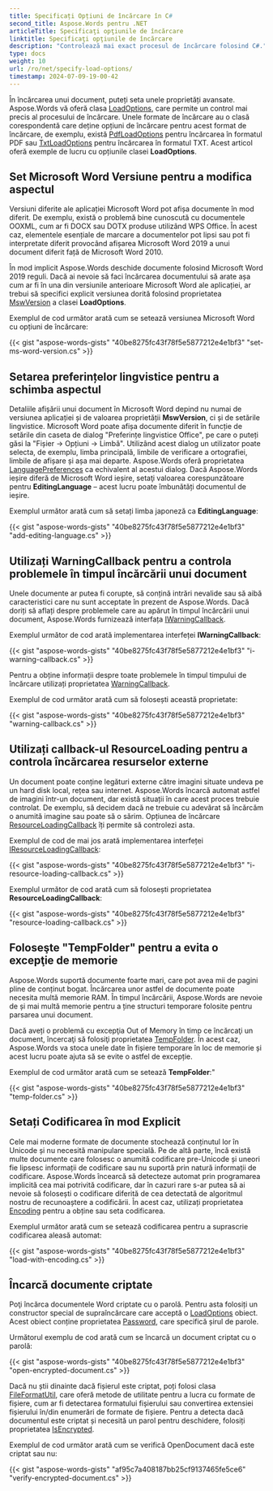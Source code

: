 ```yaml
---
title: Specificați Opțiuni de încărcare în C#
second_title: Aspose.Words pentru .NET
articleTitle: Specificaţi opţiunile de încărcare
linktitle: Specificaţi opţiunile de încărcare
description: "Controlează mai exact procesul de încărcare folosind C#."
type: docs
weight: 10
url: /ro/net/specify-load-options/
timestamp: 2024-07-09-19-00-42
---
```


În încărcarea unui document, puteți seta unele proprietăți avansate. Aspose.Words vă oferă clasa [LoadOptions](https://reference.aspose.com/words/net/aspose.words.loading/loadoptions/), care permite un control mai precis al procesului de încărcare. Unele formate de încărcare au o clasă corespondentă care deține opțiuni de încărcare pentru acest format de încărcare, de exemplu, există [PdfLoadOptions](https://reference.aspose.com/words/net/aspose.words.loading/pdfloadoptions/) pentru încărcarea în formatul PDF sau [TxtLoadOptions](https://reference.aspose.com/words/net/aspose.words.loading/txtloadoptions/) pentru încărcarea în formatul TXT. Acest articol oferă exemple de lucru cu opțiunile clasei **LoadOptions**.

## Set Microsoft Word Versiune pentru a modifica aspectul

Versiuni diferite ale aplicației Microsoft Word pot afișa documente în mod diferit. De exemplu, există o problemă bine cunoscută cu documentele OOXML, cum ar fi DOCX sau DOTX produse utilizând WPS Office. În acest caz, elementele esențiale de marcare a documentelor pot lipsi sau pot fi interpretate diferit provocând afișarea Microsoft Word 2019 a unui document diferit față de Microsoft Word 2010.

În mod implicit Aspose.Words deschide documente folosind Microsoft Word 2019 reguli. Dacă ai nevoie să faci încărcarea documentului să arate așa cum ar fi în una din versiunile anterioare Microsoft Word ale aplicației, ar trebui să specifici explicit versiunea dorită folosind proprietatea [MswVersion](https://reference.aspose.com/words/net/aspose.words.loading/loadoptions/mswversion/) a clasei **LoadOptions**.

Exemplul de cod următor arată cum se setează versiunea Microsoft Word cu opțiuni de încărcare:

{{< gist "aspose-words-gists" "40be8275fc43f78f5e5877212e4e1bf3" "set-ms-word-version.cs" >}}

## Setarea preferințelor lingvistice pentru a schimba aspectul

Detaliile afișării unui document în Microsoft Word depind nu numai de versiunea aplicației și de valoarea proprietății **MswVersion**, ci și de setările lingvistice. Microsoft Word poate afișa documente diferit în funcție de setările din caseta de dialog "Preferințe lingvistice Office", pe care o puteți găsi la "Fișier → Opțiuni → Limbă". Utilizând acest dialog un utilizator poate selecta, de exemplu, limba principală, limbile de verificare a ortografiei, limbile de afișare și așa mai departe. Aspose.Words oferă proprietatea [LanguagePreferences](https://reference.aspose.com/words/net/aspose.words.loading/languagepreferences/) ca echivalent al acestui dialog. Dacă Aspose.Words ieșire diferă de Microsoft Word ieșire, setaţi valoarea corespunzătoare pentru **EditingLanguage** – acest lucru poate îmbunătăți documentul de ieșire.

Exemplul următor arată cum să setați limba japoneză ca **EditingLanguage**:

{{< gist "aspose-words-gists" "40be8275fc43f78f5e5877212e4e1bf3" "add-editing-language.cs" >}}

## Utilizați WarningCallback pentru a controla problemele în timpul încărcării unui document

Unele documente ar putea fi corupte, să conțină intrări nevalide sau să aibă caracteristici care nu sunt acceptate în prezent de Aspose.Words. Dacă doriți să aflați despre problemele care au apărut în timpul încărcării unui document, Aspose.Words furnizează interfața [IWarningCallback](https://reference.aspose.com/words/net/aspose.words/iwarningcallback/).

Exemplul următor de cod arată implementarea interfeței **IWarningCallback**:

{{< gist "aspose-words-gists" "40be8275fc43f78f5e5877212e4e1bf3" "i-warning-callback.cs" >}}

Pentru a obține informații despre toate problemele în timpul timpului de încărcare utilizați proprietatea [WarningCallback](https://reference.aspose.com/words/net/aspose.words.loading/loadoptions/warningcallback/).

Exemplul de cod următor arată cum să folosești această proprietate:

{{< gist "aspose-words-gists" "40be8275fc43f78f5e5877212e4e1bf3" "warning-callback.cs" >}}

## Utilizați callback-ul ResourceLoading pentru a controla încărcarea resurselor externe

Un document poate conține legături externe către imagini situate undeva pe un hard disk local, rețea sau internet. Aspose.Words încarcă automat astfel de imagini într-un document, dar există situații în care acest proces trebuie controlat. De exemplu, să decidem dacă ne trebuie cu adevărat să încărcăm o anumită imagine sau poate să o sărim. Opțiunea de încărcare [ResourceLoadingCallback](https://reference.aspose.com/words/net/aspose.words.loading/loadoptions/resourceloadingcallback/) îți permite să controlezi asta.

Exemplul de cod de mai jos arată implementarea interfeței [IResourceLoadingCallback](https://reference.aspose.com/words/net/aspose.words.loading/iresourceloadingcallback/):

{{< gist "aspose-words-gists" "40be8275fc43f78f5e5877212e4e1bf3" "i-resource-loading-callback.cs" >}}

Exemplul următor de cod arată cum să folosești proprietatea **ResourceLoadingCallback**:

{{< gist "aspose-words-gists" "40be8275fc43f78f5e5877212e4e1bf3" "resource-loading-callback.cs" >}}

## Foloseşte "TempFolder" pentru a evita o excepţie de memorie

Aspose.Words suportă documente foarte mari, care pot avea mii de pagini pline de conținut bogat. Încărcarea unor astfel de documente poate necesita multă memorie RAM. În timpul încărcării, Aspose.Words are nevoie de și mai multă memorie pentru a ține structuri temporare folosite pentru parsarea unui document.

Dacă aveți o problemă cu excepţia Out of Memory în timp ce încărcaţi un document, încercaţi să folosiţi proprietatea [TempFolder](https://reference.aspose.com/words/net/aspose.words.loading/loadoptions/tempfolder/). În acest caz, Aspose.Words va stoca unele date în fișiere temporare în loc de memorie și acest lucru poate ajuta să se evite o astfel de excepție.

Exemplul de cod următor arată cum se setează **TempFolder**:"

{{< gist "aspose-words-gists" "40be8275fc43f78f5e5877212e4e1bf3" "temp-folder.cs" >}}

## Setați Codificarea în mod Explicit

Cele mai moderne formate de documente stochează conținutul lor în Unicode și nu necesită manipulare specială. Pe de altă parte, încă există multe documente care folosesc o anumită codificare pre-Unicode și uneori fie lipsesc informații de codificare sau nu suportă prin natură informații de codificare. Aspose.Words încearcă să detecteze automat prin programarea implicită cea mai potrivită codificare, dar în cazuri rare s-ar putea să ai nevoie să folosești o codificare diferită de cea detectată de algoritmul nostru de recunoaștere a codificării. În acest caz, utilizați proprietatea [Encoding](https://reference.aspose.com/words/net/aspose.words.loading/loadoptions/encoding/) pentru a obține sau seta codificarea.

Exemplul următor arată cum se setează codificarea pentru a suprascrie codificarea aleasă automat:

{{< gist "aspose-words-gists" "40be8275fc43f78f5e5877212e4e1bf3" "load-with-encoding.cs" >}}

## Încarcă documente criptate

Poţi încărca documentele Word criptate cu o parolă. Pentru asta folosiți un constructor special de supraîncărcare care acceptă o [LoadOptions](https://reference.aspose.com/words/net/aspose.words.loading/loadoptions/) obiect. Acest obiect conține proprietatea [Password](https://reference.aspose.com/words/net/aspose.words.loading/loadoptions/password/), care specifică șirul de parole.

Următorul exemplu de cod arată cum se încarcă un document criptat cu o parolă:

{{< gist "aspose-words-gists" "40be8275fc43f78f5e5877212e4e1bf3" "open-encrypted-document.cs" >}}

Dacă nu știi dinainte dacă fișierul este criptat, poți folosi clasa [FileFormatUtil](https://reference.aspose.com/words/net/aspose.words/fileformatutil/), care oferă metode de utilitate pentru a lucra cu formate de fișiere, cum ar fi detectarea formatului fișierului sau convertirea extensiei fișierului în/din enumerări de formate de fișiere. Pentru a detecta dacă documentul este criptat și necesită un parol pentru deschidere, folosiți proprietatea [IsEncrypted](https://reference.aspose.com/words/net/aspose.words/fileformatinfo/isencrypted/).

Exemplul de cod următor arată cum se verifică OpenDocument dacă este criptat sau nu:

{{< gist "aspose-words-gists" "af95c7a408187bb25cf9137465fe5ce6" "verify-encrypted-document.cs" >}}
